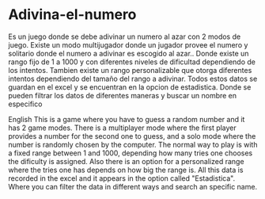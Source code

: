 # Adivina-el-numero
Es un juego donde se debe adivinar un numero al azar con 2 modos de juego.
Existe un modo multijugador donde un jugador provee el numero y solitario donde el numero a adivinar es escogido al azar.. 
Donde existe un rango fijo de 1 a 1000 y con diferentes niveles de dificultad dependiendo de los intentos. 
Tambien existe un rango personalizable que otorga diferentes intentos dependiendo del tamaño del rango a adivinar.
Todos estos datos se guardan en el excel y se encuentran en la opcion de estadistica. Donde se pueden filtrar los datos de diferentes maneras y buscar un nombre en especifico

English
This is a game where you have to guess a random number and it has 2 game modes.
There is a multiplayer mode where the first player provides a number for the second one to guess, and a solo mode where the number is randomly chosen by the computer.
The normal way to play is with a fixed range between 1 and 1000, depending how many tries one chooses the dificulty is assigned.
Also there is an option for a personalized range where the tries one has depends on how big the range is.
All this data is recorded in the excel and it appears in the option called "Estadistica". Where you can filter the data in different ways and search an specific name.

